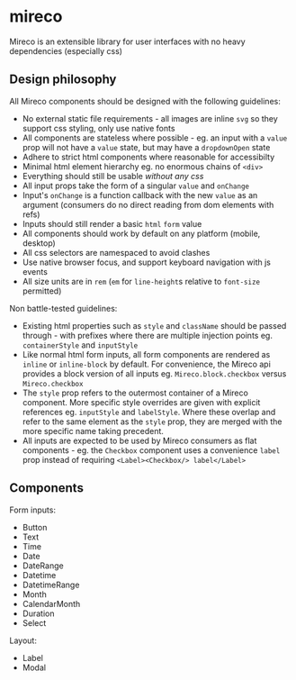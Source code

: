 # mireco

Mireco is an extensible library for user interfaces with no heavy dependencies (especially css)

## Design philosophy

All Mireco components should be designed with the following guidelines:

- No external static file requirements - all images are inline `svg` so they support css styling,
  only use native fonts
- All components are stateless where possible - eg. an input with a `value` prop will not have a
  `value` state, but may have a `dropdownOpen` state
- Adhere to strict html components where reasonable for accessibilty
- Minimal html element hierarchy eg. no enormous chains of `<div>`
- Everything should still be usable _without any css_
- All input props take the form of a singular `value` and `onChange`
- Input's `onChange` is a function callback with the new `value` as an argument (consumers do no
  direct reading from dom elements with refs)
- Inputs should still render a basic `html` `form` value
- All components should work by default on any platform (mobile, desktop)
- All css selectors are namespaced to avoid clashes
- Use native browser focus, and support keyboard navigation with js events
- All size units are in `rem` (`em` for `line-height`s relative to `font-size` permitted)

Non battle-tested guidelines:

- Existing html properties such as `style` and `className` should be passed through - with prefixes
  where there are multiple injection points eg. `containerStyle` and `inputStyle`
- Like normal html form inputs, all form components are rendered as `inline` or `inline-block` by
  default. For convenience, the Mireco api provides a block version of all inputs eg.
  `Mireco.block.checkbox` versus `Mireco.checkbox`
- The `style` prop refers to the outermost container of a Mireco component. More specific style
  overrides are given with explicit references eg. `inputStyle` and `labelStyle`. Where these
  overlap and refer to the same element as the `style` prop, they are merged with the more specific
  name taking precedent.
- All inputs are expected to be used by Mireco consumers as flat components - eg. the `Checkbox`
  component uses a convenience `label` prop instead of requiring `<Label><Checkbox/> label</Label>`

## Components

Form inputs:

- Button
- Text
- Time
- Date
- DateRange
- Datetime
- DatetimeRange
- Month
- CalendarMonth
- Duration
- Select

Layout:

- Label
- Modal
